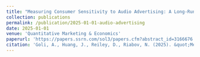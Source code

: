 ```yaml
---
title: "Measuring Consumer Sensitivity to Audio Advertising: A Long-Run Field Experiment on Pandora Internet Radio"
collection: publications
permalink: /publication/2025-01-01-audio-advertising
date: 2025-01-01
venue: 'Quantitative Marketing & Economics'
paperurl: 'https://papers.ssrn.com/sol3/papers.cfm?abstract_id=3166676'
citation: 'Goli, A., Huang, J., Reiley, D., Riabov, N. (2025). &quot;Measuring Consumer Sensitivity to Audio Advertising: A Long-Run Field Experiment on Pandora Internet Radio.&quot; <i>Quantitative Marketing & Economics</i>.'
---
```

